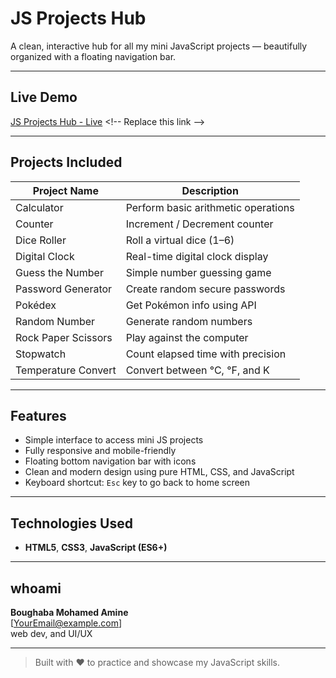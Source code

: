 # JS Projects Hub

A clean, interactive hub for all my mini JavaScript projects — beautifully organized with a floating navigation bar.

---

## Live Demo

 [JS Projects Hub - Live]([https://your-hosted-url.com](https://js-projects-hub.vercel.app/)) <!-- Replace this link -->

---

## Projects Included

| Project Name        | Description                          |
|---------------------|--------------------------------------|
| Calculator          | Perform basic arithmetic operations  |
| Counter             | Increment / Decrement counter        |
| Dice Roller         | Roll a virtual dice (1–6)            |
| Digital Clock       | Real-time digital clock display      |
| Guess the Number    | Simple number guessing game          |
| Password Generator  | Create random secure passwords       |
| Pokédex             | Get Pokémon info using API           |
| Random Number       | Generate random numbers              |
| Rock Paper Scissors | Play against the computer            |
| Stopwatch           | Count elapsed time with precision    |
| Temperature Convert | Convert between °C, °F, and K        |

---

## Features

-  Simple interface to access mini JS projects
-  Fully responsive and mobile-friendly
-  Floating bottom navigation bar with icons
-  Clean and modern design using pure HTML, CSS, and JavaScript
-  Keyboard shortcut: `Esc` key to go back to home screen

---

##  Technologies Used

- **HTML5**, **CSS3**, **JavaScript (ES6+)**

---


##  whoami

**Boughaba Mohamed Amine**  
[YourEmail@example.com]  
web dev, and UI/UX  

---

> Built with ❤️ to practice and showcase my JavaScript skills.
